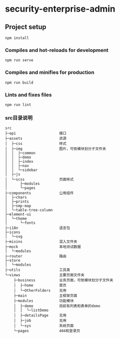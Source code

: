 # security-enterprise-admin

## Project setup
```
npm install
```

### Compiles and hot-reloads for development
```
npm run serve
```

### Compiles and minifies for production
```
npm run build
```

### Lints and fixes files
```
npm run lint
```

### src目录说明
```
src
├─api                    接口
├─assets                 资源
│  ├─css                 样式
│  ├─img                 图片，可依模块划分子文件夹
│  │  ├─common
│  │  ├─demo
│  │  ├─index
│  │  ├─nav
│  │  └─sidebar
│  ├─js
│  └─scss                页面样式
│      ├─modules
│      └─pages
├─components             公用组件
│  ├─chars
│  ├─prints
│  ├─smp-map
│  └─table-tree-column
├─element-ui
│  └─theme
│      └─fonts
├─i18n                   语言包
├─icons
│  └─svg
├─mixins                 混入文件夹
├─mock                   本地测试数据
│  └─modules
├─router                 路由
├─store
│  └─modules
├─utils                  工具类
└─views                  主要页面文件夹
    ├─business           业务页面，可依模块划分子文件夹
    │  ├─home            首页
    │  └─OtherFolders    无用
    ├─main               主框架页面
    ├─modules            功能模块
    │  ├─demo            目前有列表和表单的demo
    │  │  └─listDemo
    │  ├─detailsPage     无用
    │  ├─job             无用
    │  └─sys             系统页面
    └─pages              404和登录页
```